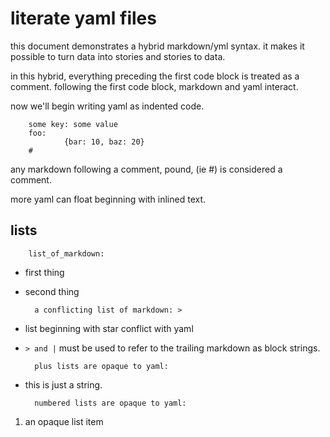 # literate yaml files

this document demonstrates a hybrid markdown/yml syntax. it makes it possible to turn data into stories and stories to data.

in this hybrid, everything preceding the first code block is treated as a comment. following the first code block, markdown and yaml interact.

now we'll begin writing yaml as indented code.

        some key: some value
        foo: 
                {bar: 10, baz: 20}
        #
any markdown following a comment, pound, (ie #) is considered a comment.

more yaml can float beginning with inlined text.


## lists

        list_of_markdown:
- first thing
- second thing

        a conflicting list of markdown: >

* list beginning with star conflict with yaml
* `> and |` must be used to refer to the trailing markdown as block strings.

        plus lists are opaque to yaml: 

+ this is just a string.

        numbered lists are opaque to yaml: 

1. an opaque list item
        
